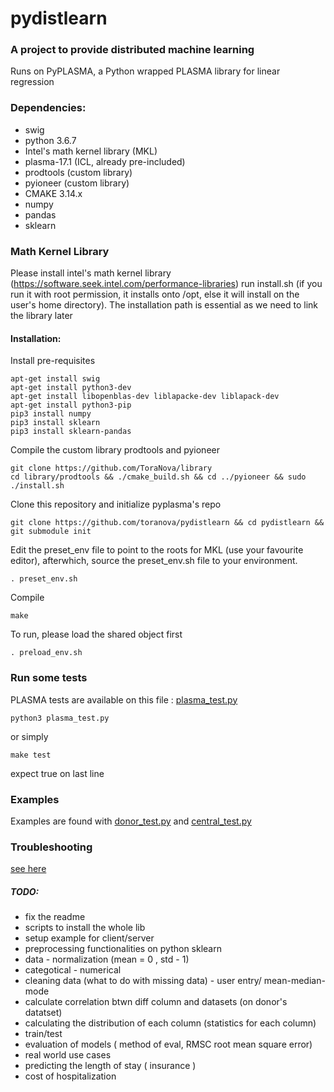 # pydistlearn

### A project to provide distributed machine learning
Runs on PyPLASMA, a Python wrapped PLASMA library for linear regression


### Dependencies:
* swig
* python 3.6.7
* Intel's math kernel library (MKL)
* plasma-17.1 (ICL, already pre-included)
* prodtools (custom library)
* pyioneer (custom library)
* CMAKE 3.14.x
* numpy
* pandas
* sklearn

### Math Kernel Library

Please install intel's math kernel library (https://software.seek.intel.com/performance-libraries) 
run install.sh (if you run it with root permission, it installs onto /opt, else it will install on 
the user's home directory). The installation path is essential as we need to link the library later

#### Installation:

Install pre-requisites

	apt-get install swig
	apt-get install python3-dev
	apt-get install libopenblas-dev liblapacke-dev liblapack-dev
	apt-get install python3-pip
	pip3 install numpy
	pip3 install sklearn
	pip3 install sklearn-pandas

Compile the custom library prodtools and pyioneer

	git clone https://github.com/ToraNova/library
	cd library/prodtools && ./cmake_build.sh && cd ../pyioneer && sudo ./install.sh

Clone this repository and initialize pyplasma's repo

	git clone https://github.com/toranova/pydistlearn && cd pydistlearn && git submodule init

Edit the preset_env file to point to the roots for MKL (use your favourite editor), afterwhich, 
source the preset_env.sh file to your environment.

	. preset_env.sh

Compile

	make

To run, please load the shared object first

	. preload_env.sh

### Run some tests
PLASMA tests are available on this file : [plasma_test.py](plasma_test.py)

	python3 plasma_test.py

or simply

	make test

expect true on last line

### Examples
Examples are found with [donor_test.py](donor_test.py) and [central_test.py](central_test.py)

### Troubleshooting
[see here](pyplasma/troubleshoot.md)

##### TODO: 
* fix the readme
* scripts to install the whole lib
* setup example for client/server
* preprocessing functionalities on python sklearn
* 	data - normalization (mean = 0 , std - 1)
* 	categotical - numerical
* 	cleaning data (what to do with missing data) - user entry/ mean-median-mode
* 	calculate correlation btwn diff column and datasets (on donor's datatset)
* 	calculating the distribution of each column (statistics for each column)
* 	train/test
* evaluation of models ( method of eval, RMSC root mean square error)
* real world use cases
* predicting the length of stay ( insurance )
* cost of hospitalization
